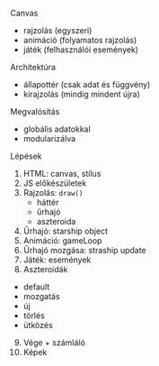 Canvas
- rajzolás (egyszeri)
- animáció (folyamatos rajzolás)
- játék (felhasználói események)

Architektúra
- állapottér (csak adat és függvény)
- kirajzolás (mindig mindent újra)

Megvalósítás
- globális adatokkal
- modularizálva

Lépések
1. HTML: canvas, stílus
2. JS előkészületek
3. Rajzolás: `draw()`
    - háttér
    - űrhajó
    - aszteroida
4. Űrhajó: starship object
5. Animáció: gameLoop
6. Űrhajó mozgása: straship update
7. Játék: események
8. Aszteroidák
  - default
  - mozgatás
  - új
  - törlés
  - ütközés
9. Vége + számláló
10. Képek
